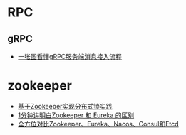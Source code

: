 # RPC
## gRPC
+ [一张图看懂gRPC服务端消息接入流程](https://mp.weixin.qq.com/s/u6OvQCd8r9hopqnQxkvWAA)
# zookeeper
+ [基于Zookeeper实现分布式锁实践](https://mp.weixin.qq.com/s/GRZ115bme-XR9bWlCtJCfg)
+ [1分钟讲明白Zookeeper 和 Eureka 的区别](https://mp.weixin.qq.com/s/upDvbA4LyVUSgLB27wogyQ)
+ [全方位对比Zookeeper、Eureka、Nacos、Consul和Etcd](https://mp.weixin.qq.com/s/K7vNMlq65nr8BdIPNMKCrA)